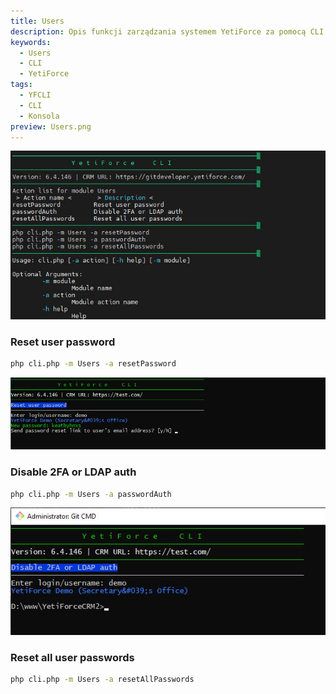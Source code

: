 ```yaml
---
title: Users
description: Opis funkcji zarządzania systemem YetiForce za pomocą CLI
keywords:
  - Users
  - CLI
  - YetiForce
tags:
  - YFCLI
  - CLI
  - Konsola
preview: Users.png
---
```


![Users CLI](Users.jpg)

### Reset user password

```bash
php cli.php -m Users -a resetPassword
```

![Users CLI](Users-1.jpg)

### Disable 2FA or LDAP auth

```bash
php cli.php -m Users -a passwordAuth
```

![Users CLI](Users-2.jpg)

### Reset all user passwords

```bash
php cli.php -m Users -a resetAllPasswords
```
